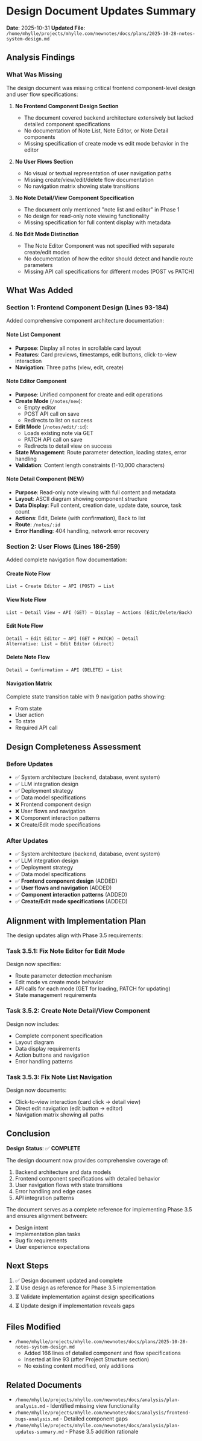 # Design Document Updates Summary

**Date**: 2025-10-31
**Updated File**: `/home/mhylle/projects/mhylle.com/newnotes/docs/plans/2025-10-28-notes-system-design.md`

## Analysis Findings

### What Was Missing

The design document was missing critical frontend component-level design and user flow specifications:

1. **No Frontend Component Design Section**
   - The document covered backend architecture extensively but lacked detailed component specifications
   - No documentation of Note List, Note Editor, or Note Detail components
   - Missing specification of create mode vs edit mode behavior in the editor

2. **No User Flows Section**
   - No visual or textual representation of user navigation paths
   - Missing create/view/edit/delete flow documentation
   - No navigation matrix showing state transitions

3. **No Note Detail/View Component Specification**
   - The document only mentioned "note list and editor" in Phase 1
   - No design for read-only note viewing functionality
   - Missing specification for full content display with metadata

4. **No Edit Mode Distinction**
   - The Note Editor Component was not specified with separate create/edit modes
   - No documentation of how the editor should detect and handle route parameters
   - Missing API call specifications for different modes (POST vs PATCH)

## What Was Added

### Section 1: Frontend Component Design (Lines 93-184)

Added comprehensive component architecture documentation:

#### Note List Component
- **Purpose**: Display all notes in scrollable card layout
- **Features**: Card previews, timestamps, edit buttons, click-to-view interaction
- **Navigation**: Three paths (view, edit, create)

#### Note Editor Component
- **Purpose**: Unified component for create and edit operations
- **Create Mode** (`/notes/new`):
  - Empty editor
  - POST API call on save
  - Redirects to list on success
- **Edit Mode** (`/notes/edit/:id`):
  - Loads existing note via GET
  - PATCH API call on save
  - Redirects to detail view on success
- **State Management**: Route parameter detection, loading states, error handling
- **Validation**: Content length constraints (1-10,000 characters)

#### Note Detail Component (NEW)
- **Purpose**: Read-only note viewing with full content and metadata
- **Layout**: ASCII diagram showing component structure
- **Data Display**: Full content, creation date, update date, source, task count
- **Actions**: Edit, Delete (with confirmation), Back to list
- **Route**: `/notes/:id`
- **Error Handling**: 404 handling, network error recovery

### Section 2: User Flows (Lines 186-259)

Added complete navigation flow documentation:

#### Create Note Flow
```
List → Create Editor → API (POST) → List
```

#### View Note Flow
```
List → Detail View → API (GET) → Display → Actions (Edit/Delete/Back)
```

#### Edit Note Flow
```
Detail → Edit Editor → API (GET + PATCH) → Detail
Alternative: List → Edit Editor (direct)
```

#### Delete Note Flow
```
Detail → Confirmation → API (DELETE) → List
```

#### Navigation Matrix
Complete state transition table with 9 navigation paths showing:
- From state
- User action
- To state
- Required API call

## Design Completeness Assessment

### Before Updates
- ✅ System architecture (backend, database, event system)
- ✅ LLM integration design
- ✅ Deployment strategy
- ✅ Data model specifications
- ❌ Frontend component design
- ❌ User flows and navigation
- ❌ Component interaction patterns
- ❌ Create/Edit mode specifications

### After Updates
- ✅ System architecture (backend, database, event system)
- ✅ LLM integration design
- ✅ Deployment strategy
- ✅ Data model specifications
- ✅ **Frontend component design** (ADDED)
- ✅ **User flows and navigation** (ADDED)
- ✅ **Component interaction patterns** (ADDED)
- ✅ **Create/Edit mode specifications** (ADDED)

## Alignment with Implementation Plan

The design updates align with Phase 3.5 requirements:

### Task 3.5.1: Fix Note Editor for Edit Mode
Design now specifies:
- Route parameter detection mechanism
- Edit mode vs create mode behavior
- API calls for each mode (GET for loading, PATCH for updating)
- State management requirements

### Task 3.5.2: Create Note Detail/View Component
Design now includes:
- Complete component specification
- Layout diagram
- Data display requirements
- Action buttons and navigation
- Error handling patterns

### Task 3.5.3: Fix Note List Navigation
Design now documents:
- Click-to-view interaction (card click → detail view)
- Direct edit navigation (edit button → editor)
- Navigation matrix showing all paths

## Conclusion

**Design Status**: ✅ **COMPLETE**

The design document now provides comprehensive coverage of:
1. Backend architecture and data models
2. Frontend component specifications with detailed behavior
3. User navigation flows with state transitions
4. Error handling and edge cases
5. API integration patterns

The document serves as a complete reference for implementing Phase 3.5 and ensures alignment between:
- Design intent
- Implementation plan tasks
- Bug fix requirements
- User experience expectations

## Next Steps

1. ✅ Design document updated and complete
2. ⏳ Use design as reference for Phase 3.5 implementation
3. ⏳ Validate implementation against design specifications
4. ⏳ Update design if implementation reveals gaps

## Files Modified

- `/home/mhylle/projects/mhylle.com/newnotes/docs/plans/2025-10-28-notes-system-design.md`
  - Added 166 lines of detailed component and flow specifications
  - Inserted at line 93 (after Project Structure section)
  - No existing content modified, only additions

## Related Documents

- `/home/mhylle/projects/mhylle.com/newnotes/docs/analysis/plan-analysis.md` - Identified missing view functionality
- `/home/mhylle/projects/mhylle.com/newnotes/docs/analysis/frontend-bugs-analysis.md` - Detailed component gaps
- `/home/mhylle/projects/mhylle.com/newnotes/docs/analysis/plan-updates-summary.md` - Phase 3.5 addition rationale
